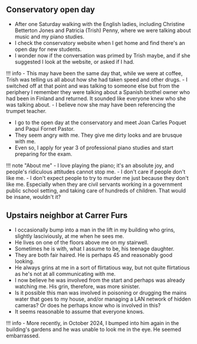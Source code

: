 ## Conservatory open day

- After one Saturday walking with the English ladies, including Christine Betterton Jones and Patricia (Trish) Penny, where we were talking about music and my piano studies.
- I check the conservatory website when I get home and find there's an open day for new students.
- I wonder now if the conversation was primed by Trish maybe, and if she suggested I look at the website, or asked if I had.

!!! info
    - This may have been the same day that, while we were at coffee, Trish was telling us all about how she had taken speed and other drugs.
    - I switched off at that point and was talking to someone else but from the periphery I remember they were talking about a Spanish brothel owner who had been in Finland and returned. It sounded like everyone knew who she was talking about.
    - I believe now she may have been referencing the trumpet teacher.

- I go to the open day at the conservatory and meet Joan Carles Poquet and Paqui Fornet Pastor.
- They seem angry with me. They give me dirty looks and are brusque with me.
- Even so, I apply for year 3 of professional piano studies and start preparing for the exam.

!!! note "About me"
    - I love playing the piano; it's an absolute joy, and people's ridiculous attitudes cannot stop me.
    - I don't care if people don't like me. 
    - I don't expect people to try to murder me just because they don't like me. Especially when they are civil servants working in a government public school setting, and taking care of hundreds of children. That would be insane, wouldn't it?

## Upstairs neighbor at Carrer Furs

- I occasionally bump into a man in the lift in my building who grins, slightly lasciviously, at me when he sees me.
- He lives on one of the floors above me on my stairwell.
- Sometimes he is with, what I assume to be, his teenage daughter.
- They are both fair haired. He is perhaps 45 and reasonably good looking.
- He always grins at me in a sort of flirtatious way, but not quite flirtatious as he's not at all communicating with me.
- I now believe he was involved from the start and perhaps was already watching me. His grin, therefore, was more sinister.
- Is it possible this man was involved in poisoning or drugging the mains water that goes to my house, and/or managing a LAN network of hidden cameras? Or does he perhaps know who is involved in this?
- It seems reasonable to assume that everyone knows.

!!! info
    - More recently, in October 2024, I bumped into him again in the building's gardens and he was unable to look me in the eye. He seemed embarrassed.
